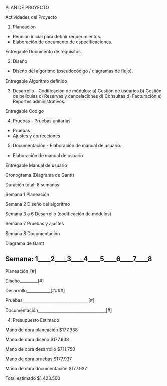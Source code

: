 PLAN DE PROYECTO

Actividades del Proyecto

1. Planeación	

- Reunión inicial para definir requerimientos.
- Elaboración de documento de especificaciones.	

Entregable
Documento de requisitos.

2. Diseño	

- Diseño del algoritmo (pseudocódigo / diagramas de flujo).	

Entregable
Algoritmo definido

3. Desarrollo	- Codificación de módulos:
a) Gestión de usuarios
b) Gestión de películas
c) Reservas y cancelaciones
d) Consultas
d) Facturación
e) Reportes administrativos.	

Entregable
Codigo

4. Pruebas	- Pruebas unitarias.

- Pruebas
- Ajustes y correcciones

5. Documentación	- Elaboración de manual de usuario.

- Elaboración de manual de usuario

Entregable
Manual de usuario


Cronograma (Diagrama de Gantt)

Duración total: 8 semanas

Semana 1	Planeación

Semana 2	Diseño del algoritmo

Semana 3 a 6	Desarrollo (codificación de módulos)

Semana 7	Pruebas y ajustes

Semana 8	Documentación

Diagrama de Gantt 

Semana:     1____2____3____4____5____6____7____8
------------------------------------------------
Planeación_[#]

Diseño_________[#]

Desarrollo____________[####]

Pruebas_________________________________[#]

Documentación__________________________________[#]

4. Presupuesto Estimado

Mano de obra planeación      $177.938

Mano de obra diseño          $177.938

Mano de obra desarrollo      $711.750

Mano de obra pruebas         $177.937

Mano de obra documentación   $177.937

Total estimado			       $1.423.500

